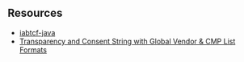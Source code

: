 ## Resources

* [iabtcf-java](https://github.com/InteractiveAdvertisingBureau/iabtcf-java)
* [Transparency and Consent String with Global Vendor & CMP List Formats](https://github.com/InteractiveAdvertisingBureau/GDPR-Transparency-and-Consent-Framework/blob/master/TCFv2/IAB%20Tech%20Lab%20-%20Consent%20string%20and%20vendor%20list%20formats%20v2.md)
